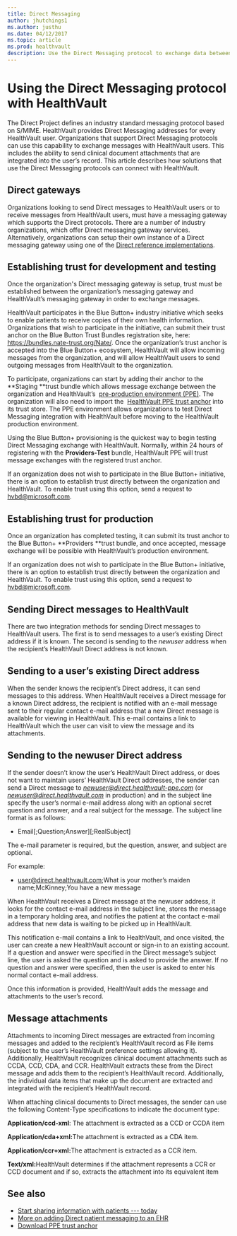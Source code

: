 ```yaml
---
title: Direct Messaging
author: jhutchings1
ms.author: justhu
ms.date: 04/12/2017
ms.topic: article
ms.prod: healthvault
description: Use the Direct Messaging protocol to exchange data between an Electronic Health Record and HealthVault. 
---
```



Using the Direct Messaging protocol with HealthVault
================

The Direct Project defines an industry standard messaging protocol based on S/MIME. HealthVault provides Direct Messaging addresses for every HealthVault user. Organizations that support Direct Messaging protocols can use this capability to exchange messages with HealthVault users. This includes the ability to send clinical document attachments that are integrated into the user’s record. This article describes how solutions that use the Direct Messaging protocols can connect with HealthVault.

Direct gateways
---------------

Organizations looking to send Direct messages to HealthVault users or to receive messages from HealthVault users, must have a messaging gateway which supports the Direct protocols. There are a number of industry organizations, which offer Direct messaging gateway services. Alternatively, organizations can setup their own instance of a Direct messaging gateway using one of the [Direct reference implementations](http://wiki.directproject.org/Reference%20Implementation%20Workgroup).

Establishing trust for development and testing
----------------------------------------------

Once the organization's Direct messaging gateway is setup, trust must be established between the organization’s messaging gateway and HealthVault’s messaging gateway in order to exchange messages.

HealthVault participates in the Blue Button+ industry initiative which seeks to enable patients to receive copies of their own health information. Organizations that wish to participate in the initiative, can submit their trust anchor on the Blue Button Trust Bundles registration site, here: <a href="https://bundles.nate-trust.org/Nate/" class="uri" id="PageContent_14078_24">https://bundles.nate-trust.org/Nate/</a>. Once the organization’s trust anchor is accepted into the Blue Button+ ecosystem, HealthVault will allow incoming messages from the organization, and will allow HealthVault users to send outgoing messages from HealthVault to the organization.

To participate, organizations can start by adding their anchor to the  **Staging **trust bundle which allows message exchange between the organization and HealthVault’s  [pre-production environment (PPE)](https://account.healthvault-ppe.com/). The organization will also need to import the  <a href="https://messagecenter.healthvault-ppe.com/certs/certs.zip" id="PageContent_14078_25">HealthVault PPE trust anchor</a> into its trust store. The PPE environment allows organizations to test Direct Messaging integration with HealthVault before moving to the HealthVault production environment.

Using the Blue Button+ provisioning is the quickest way to begin testing Direct Messaging exchange with HealthVault. Normally, within 24 hours of registering with the **Providers-Test** bundle, HealthVault PPE will trust message exchanges with the registered trust anchor.

If an organization does not wish to participate in the Blue Button+ initiative, there is an option to establish trust directly between the organization and HealthVault. To enable trust using this option, send a request to <hvbd@microsoft.com>.

Establishing trust for production
---------------------------------

Once an organization has completed testing, it can submit its trust anchor to the Blue Button+ **Providers **trust bundle, and once accepted, message exchange will be possible with HealthVault’s production environment.

If an organization does not wish to participate in the Blue Button+ initiative, there is an option to establish trust directly between the organization and HealthVault. To enable trust using this option, send a request to <hvbd@microsoft.com>.

Sending Direct messages to HealthVault
--------------------------------------

There are two integration methods for sending Direct messages to HealthVault users. The first is to send messages to a user’s existing Direct address if it is known. The second is sending to the *newuser* address when the recipient’s HealthVault Direct address is not known.

Sending to a user’s existing Direct address
-------------------------------------------

When the sender knows the recipient’s Direct address, it can send messages to this address. When HealthVault receives a Direct message for a known Direct address, the recipient is notified with an e-mail message sent to their regular contact e-mail address that a new Direct message is available for viewing in HealthVault. This e-mail contains a link to HealthVault which the user can visit to view the message and its attachments.

Sending to the newuser Direct address
-------------------------------------

If the sender doesn’t know the user’s HealthVault Direct address, or does not want to maintain users’ HealthVault Direct addresses, the sender can send a Direct message to <em>newuser@direct.healthvault-ppe.com</em> (or <em>newuser@direct.healthvault.com</em> in production) and in the subject line specify the user’s normal e-mail address along with an optional secret question and answer, and a real subject for the message. The subject line format is as follows:

-   Email\[;Question;Answer\]\[;RealSubject\]

The e-mail parameter is required, but the question, answer, and subject are optional.

For example:

- user@direct.healthvault.com;What is your mother’s maiden name;McKinney;You have a new message

When HealthVault receives a Direct message at the newuser address, it looks for the contact e-mail address in the subject line, stores the message in a temporary holding area, and notifies the patient at the contact e-mail address that new data is waiting to be picked up in HealthVault.

This notification e-mail contains a link to HealthVault, and once visited, the user can create a new HealthVault account or sign-in to an existing account. If a question and answer were specified in the Direct message’s subject line, the user is asked the question and is asked to provide the answer. If no question and answer were specified, then the user is asked to enter his normal contact e-mail address.

Once this information is provided, HealthVault adds the message and attachments to the user’s record.

Message attachments
-------------------

Attachments to incoming Direct messages are extracted from incoming messages and added to the recipient’s HealthVault record as File items (subject to the user’s HealthVault preference settings allowing it). Additionally, HealthVault recognizes clinical document attachments such as CCDA, CCD, CDA, and CCR. HealthVault extracts these from the Direct message and adds them to the recipient’s HealthVault record. Additionally, the individual data items that make up the document are extracted and integrated with the recipient’s HealthVault record.

When attaching clinical documents to Direct messages, the sender can use the following Content-Type specifications to indicate the document type:

**Application/ccd-xml**: The attachment is extracted as a CCD or CCDA item

<strong>Application/cda+xml:</strong>The attachment is extracted as a CDA item.

<strong>Application/ccr+xml:</strong>The attachment is extracted as a CCR item.

<strong>Text/xml:</strong>HealthVault determines if the attachment represents a CCR or CCD document and if so, extracts the attachment into its equivalent item

See also
--------

-   [Start sharing information with patients --- today](http://blogs.msdn.com/b/familyhealthguy/archive/2011/02/12/start-sharing-information-with-patients-today.aspx)
-   [More on adding Direct patient messaging to an EHR](http://blogs.msdn.com/b/familyhealthguy/archive/2011/02/24/more-on-adding-direct-patient-messaging-to-an-ehr.aspx)
-   <a href="https://apps.healthvault-ppe.com/messagecenter/certs/certs.zip" id="RightRailLinkListSection_14078_20">Download PPE trust anchor</a>


